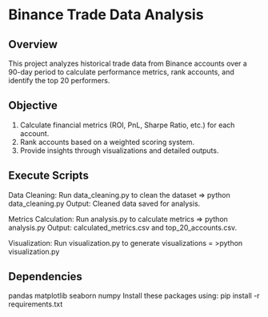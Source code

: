 # Binance Trade Data Analysis

## Overview
This project analyzes historical trade data from Binance accounts over a 90-day period to calculate performance metrics, rank accounts, and identify the top 20 performers.

## Objective
1. Calculate financial metrics (ROI, PnL, Sharpe Ratio, etc.) for each account.
2. Rank accounts based on a weighted scoring system.
3. Provide insights through visualizations and detailed outputs.

## Execute Scripts
Data Cleaning: Run data_cleaning.py to clean the dataset => python data_cleaning.py
Output: Cleaned data saved for analysis.

Metrics Calculation: Run analysis.py to calculate metrics => python analysis.py
Output: calculated_metrics.csv and top_20_accounts.csv.

Visualization: Run visualization.py to generate visualizations = >python visualization.py

## Dependencies
pandas
matplotlib
seaborn
numpy
Install these packages using: pip install -r requirements.txt
